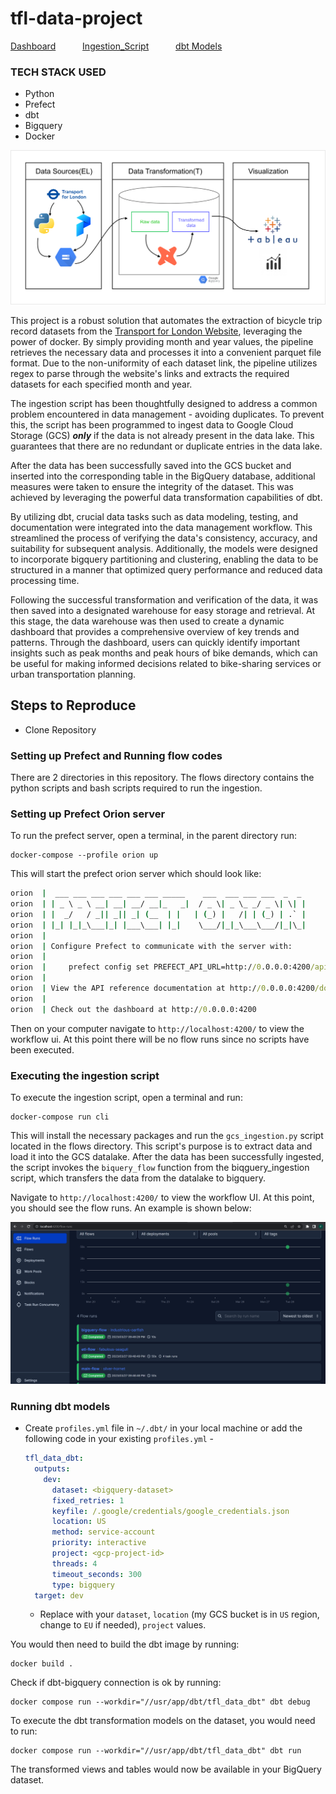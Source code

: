 # tfl-data-project

[Dashboard](https://public.tableau.com/views/dbtnewb/Dashboard2?:language=en-US&:display_count=n&:origin=viz_share_link)&ensp; &ensp;&ensp;&ensp;&ensp;	[Ingestion_Script](https://github.com/fxboakye/tfl-data-project/blob/master/flows/gcs_ingestion.py)&ensp; &ensp;&ensp;&ensp;&ensp; [dbt Models](https://github.com/fxboakye/tfl-data-project/tree/master/tfl_data_dbt/models)

### TECH STACK USED
* Python
* Prefect
* dbt
* Bigquery
* Docker

<p align="center">
  <img src="images/data_flow.png" width="800" title="hover text">
</p>

This project is a robust solution that automates the extraction of bicycle trip record datasets from the [Transport for London Website](https://www.nyc.gov/site/tlc/about/tlc-trip-record-data.page), leveraging the power of docker. By simply providing month and year values, the pipeline retrieves the necessary data and processes it into a convenient parquet file format. Due to the non-uniformity of each dataset link, the pipeline utilizes regex to parse through the website's links and extracts the required datasets for each specified month and year.

The ingestion script has been thoughtfully designed to address a common problem encountered in data management - avoiding duplicates. To prevent this, the script has been programmed to ingest data to Google Cloud Storage (GCS) ***only*** if the data is not already present in the data lake. This guarantees that there are no redundant or duplicate entries in the data lake.

After the data has been successfully saved into the GCS bucket and inserted into the corresponding table in the BigQuery database, additional measures were taken to ensure the integrity of the dataset. This was achieved by leveraging the powerful data transformation capabilities of dbt.

By utilizing dbt, crucial data tasks such as data modeling, testing, and documentation were integrated into the data management workflow. This streamlined the process of verifying the data's consistency, accuracy, and suitability for subsequent analysis. Additionally, the models were designed to incorporate bigquery partitioning and clustering, enabling the data to be structured in a manner that optimized query performance and reduced data processing time. 

Following the successful transformation and verification of the data, it was then saved into a designated warehouse for easy storage and retrieval. At this stage, the data warehouse was then used to create a dynamic dashboard that provides a comprehensive overview of key trends and patterns. Through the dashboard, users can quickly identify important insights such as peak months and peak hours of bike demands, which can be useful for making informed decisions related to bike-sharing services or urban transportation planning. 






## Steps to Reproduce

* Clone Repository

### Setting up Prefect and Running flow codes
There are 2 directories in this repository. The flows directory contains the python scripts and bash scripts required to run the ingestion.

### Setting up Prefect Orion server

To run the prefect server, open a terminal, in the parent directory run:

```
docker-compose --profile orion up
```

This will start the prefect orion server which should look like:

```cmd
orion  |  ___ ___ ___ ___ ___ ___ _____    ___  ___ ___ ___  _  _
orion  | | _ \ _ \ __| __| __/ __|_   _|  / _ \| _ \_ _/ _ \| \| |
orion  | |  _/   / _|| _|| _| (__  | |   | (_) |   /| | (_) | .` |
orion  | |_| |_|_\___|_| |___\___| |_|    \___/|_|_\___\___/|_|\_|
orion  |
orion  | Configure Prefect to communicate with the server with:
orion  |
orion  |     prefect config set PREFECT_API_URL=http://0.0.0.0:4200/api
orion  |
orion  | View the API reference documentation at http://0.0.0.0:4200/docs
orion  |
orion  | Check out the dashboard at http://0.0.0.0:4200

```

Then on your computer navigate to `http://localhost:4200/` to view the workflow ui. At this point there will be no flow runs since no scripts have been executed.

### Executing the ingestion script

To execute the ingestion script, open a terminal and run:

```
docker-compose run cli
```
This  will install the necessary packages and run the `gcs_ingestion.py` script located in the flows directory. This script's purpose is to extract data and load it into the GCS datalake. After the data has been successfully ingested, the script invokes the `biquery_flow` function from the biqguery_ingestion script, which transfers the data from the datalake to bigquery.

Navigate to `http://localhost:4200/` to view the workflow UI. At this point, you should see the flow runs. An example is shown below:

<p align="center">
  <img src="images/workflow.png" width="600" title="hover text">
</p>

### Running dbt models
- Create `profiles.yml` file in `~/.dbt/` in your local machine or add the following code in your existing `profiles.yml` - 
  ```yaml
  tfl_data_dbt:
    outputs:
      dev:
        dataset: <bigquery-dataset>
        fixed_retries: 1
        keyfile: /.google/credentials/google_credentials.json
        location: US
        method: service-account
        priority: interactive
        project: <gcp-project-id>
        threads: 4
        timeout_seconds: 300
        type: bigquery
    target: dev
  ```
  - Replace with your `dataset`, `location` (my GCS bucket is in `US` region, change to `EU` if needed), `project` values.

You would then need to build the dbt image by running:
```
docker build .
```

Check if dbt-bigquery connection is ok by running:
```
docker compose run --workdir="//usr/app/dbt/tfl_data_dbt" dbt debug
```

To execute the dbt transformation models on the dataset,  you would need to run:

```
docker compose run --workdir="//usr/app/dbt/tfl_data_dbt" dbt run
```

The transformed views and tables would now be available in your BigQuery dataset. 

